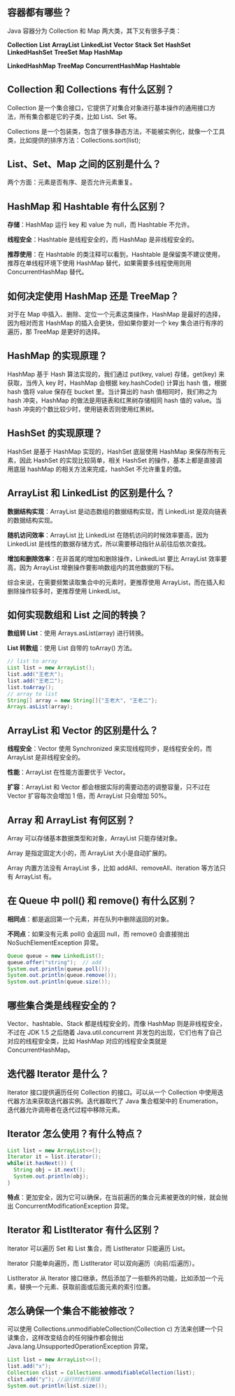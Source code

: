 ## 容器都有哪些？

Java 容器分为 Collection 和 Map 两大类，其下又有很多子类：

**Collection**
**List**
**ArrayList**
**LinkedList**
**Vector**
**Stack**
**Set**
**HashSet**
**LinkedHashSet**
**TreeSet**
**Map**
**HashMap**

**LinkedHashMap**
**TreeMap**
**ConcurrentHashMap**
**Hashtable**

## Collection 和 Collections 有什么区别？

Collection 是一个集合接口，它提供了对集合对象进行基本操作的通用接口方法，所有集合都是它的子类，比如 List、Set 等。

Collections 是一个包装类，包含了很多静态方法，不能被实例化，就像一个工具类，比如提供的排序方法：Collections.sort(list);

## List、Set、Map 之间的区别是什么？

两个方面：元素是否有序、是否允许元素重复。

## HashMap 和 Hashtable 有什么区别？

**存储**：HashMap 运行 key 和 value 为 null，而 Hashtable 不允许。

**线程安全**：Hashtable 是线程安全的，而 HashMap 是非线程安全的。

**推荐使用**：在 Hashtable 的类注释可以看到，Hashtable 是保留类不建议使用，推荐在单线程环境下使用 HashMap 替代，如果需要多线程使用则用 ConcurrentHashMap 替代。

## 如何决定使用 HashMap 还是 TreeMap？

对于在 Map 中插入、删除、定位一个元素这类操作，HashMap 是最好的选择，因为相对而言 HashMap 的插入会更快，但如果你要对一个 key 集合进行有序的遍历，那 TreeMap 是更好的选择。

## HashMap 的实现原理？

HashMap 基于 Hash 算法实现的，我们通过 put(key, value) 存储，get(key) 来获取，当传入 key 时，HashMap 会根据 key.hashCode() 计算出 hash 值，根据 hash 值将 value 保存在 bucket 里。当计算出的 hash 值相同时，我们称之为 hash 冲突，HashMap 的做法是用链表和红黑树存储相同 hash 值的 value。当 hash 冲突的个数比较少时，使用链表否则使用红黑树。

## HashSet 的实现原理？

HashSet 是基于 HashMap 实现的，HashSet 底层使用 HashMap 来保存所有元素，因此 HashSet 的实现比较简单，相关 HashSet 的操作，基本上都是直接调用底层 hashMap 的相关方法来完成，hashSet 不允许重复的值。

## ArrayList 和 LinkedList 的区别是什么？

**数据结构实现**：ArrayList 是动态数组的数据结构实现，而 LinkedList 是双向链表的数据结构实现。

**随机访问效率**：ArrayList 比 LinkedList 在随机访问的时候效率要高，因为 LinkedList 是线性的数据存储方式，所以需要移动指针从前往后依次查找。

**增加和删除效率**：在非首尾的增加和删除操作，LinkedList 要比 ArrayList 效率要高，因为 ArrayList 增删操作要影响数组内的其他数据的下标。

综合来说，在需要频繁读取集合中的元素时，更推荐使用 ArrayList，而在插入和删除操作较多时，更推荐使用 LinkedList。

## 如何实现数组和 List 之间的转换？

**数组转 List**：使用 Arrays.asList(array) 进行转换。

**List 转数组**：使用 List 自带的 toArray() 方法。

```java
// list to array
List list = new ArrayList();
list.add("王老大");
list.add("王老二");
list.toArray();
// array to list
String[] array = new String[]{"王老大", "王老二"};
Arrays.asList(array);
```

## ArrayList 和 Vector 的区别是什么？

**线程安全**：Vector 使用 Synchronized 来实现线程同步，是线程安全的，而 ArrayList 是非线程安全的。

**性能**：ArrayList 在性能方面要优于 Vector。

**扩容**：ArrayList 和 Vector 都会根据实际的需要动态的调整容量，只不过在 Vector 扩容每次会增加 1 倍，而 ArrayList 只会增加 50%。

## Array 和 ArrayList 有何区别？

Array 可以存储基本数据类型和对象，ArrayList 只能存储对象。

Array 是指定固定大小的，而 ArrayList 大小是自动扩展的。

Array 内置方法没有 ArrayList 多，比如 addAll、removeAll、iteration 等方法只有 ArrayList 有。

## 在 Queue 中 poll() 和 remove() 有什么区别？

**相同点**：都是返回第一个元素，并在队列中删除返回的对象。

**不同点**：如果没有元素 poll() 会返回 null，而 remove() 会直接抛出 NoSuchElementException 异常。

```java
Queue queue = new LinkedList();
queue.offer("string");	// add
System.out.println(queue.poll());
System.out.println(queue.remove());
System.out.println(queue.size());
```

## 哪些集合类是线程安全的？

Vector、hashtable、Stack 都是线程安全的，而像 HashMap 则是非线程安全，不过在 JDK 1.5 之后随着 Java.util.concurrent 并发包的出现，它们也有了自己对应的线程安全类，比如 HashMap 对应的线程安全类就是 ConcurrentHashMap。

## 迭代器 Iterator 是什么？

Iterator 接口提供遍历任何 Collection 的接口。可以从一个 Collection 中使用迭代器方法来获取迭代器实例。迭代器取代了 Java 集合框架中的 Enumeration，迭代器允许调用者在迭代过程中移除元素。

## Iterator 怎么使用？有什么特点？

```java
List list = new ArrayList<>();
Iterator it = list.iterator();
while(it.hasNext()) {
  String obj = it.next();
  System.out.println(obj);
}
```

**特点**：更加安全，因为它可以确保，在当前遍历的集合元素被更改的时候，就会抛出 ConcurrentModificationException 异常。

## Iterator 和 ListIterator 有什么区别？

Iterator 可以遍历 Set 和 List 集合，而 ListIterator 只能遍历 List。

Iterator 只能单向遍历，而 ListIterator 可以双向遍历（向前/后遍历）。

ListIterator 从 Iterator 接口继承，然后添加了一些额外的功能，比如添加一个元素，替换一个元素、获取前面或后面元素的索引位置。

## 怎么确保一个集合不能被修改？

可以使用 Collections.unmodifiableCollection(Collection c) 方法来创建一个只读集合，这样改变结合的任何操作都会抛出 Java.lang.UnsupportedOperationException 异常。

```java
List list = new ArrayList<>();
list.add("x");
Collection clist = Collections.unmodifiableCollection(list);
clist.add("y");	//运行时此行报错
System.out.println(list.size());
```
